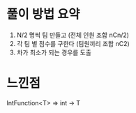 # 풀이 방법 요약

1. N/2 명씩 팀 만들고 (전체 인원 조합 nCn/2)
2. 각 팀 별 점수를 구한다 (팀원끼리 조합 nC2)
3. 차가 최소가 되는 경우를 도출

# 느낀점

IntFunction<<T>T> => int -> T    